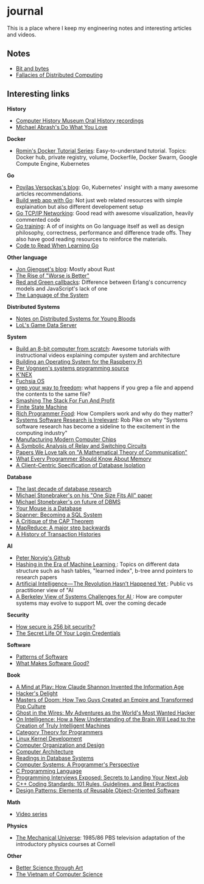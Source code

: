 # journal

This is a place where I keep my engineering notes and interesting articles and videos.

## Notes

- [Bit and bytes](bits.md)
- [Fallacies of Distributed Computing](fallacies.md)

## Interesting links

**History**
- [Computer History Museum Oral History
  recordings](https://www.youtube.com/playlist?list=PLQsxaNhYv8daKdGi7s85ubzbWdTB36-_q)
- [Michael Abrash's Do What You Love](http://blogs.valvesoftware.com/abrash/do-what-you-love/)

**Docker**
- [Romin's Docker Tutorial Series](https://rominirani.com/docker-tutorial-series-a7e6ff90a023):
  Easy-to-understand tutorial. Topics: Docker hub, private registry, volume, Dockerfile, Docker
  Swarm, Google Compute Engine, Kubernetes

**Go**
- [Povilas Versockas's blog](https://povilasv.me/articles-i-recommend/): Go, Kubernetes' insight with a many
  awesome articles recommendations.
- [Build web app with Go](https://astaxie.gitbooks.io/build-web-application-with-golang/en/): 
  Not just web related resources with simple explaination but also different developement setup
- [Go TCP/IP Networking](https://appliedgo.net/networking/): Good read with awesome visualization, 
  heavily commented code
- [Go training](https://github.com/ardanlabs/gotraining): A of of insights on Go language itself 
  as well as design philosophy, correctness, performance and difference trade offs. 
  They also have good reading resources to reinforce the materials.
- [Code to Read When Learning Go](https://www.somethingsimilar.com/2013/12/26/code-to-read-when-learning-go/)

**Other language**
- [Jon Gjengset's blog](https://thesquareplanet.com/blog/): Mostly about Rust
- [The Rise of "Worse is Better"](https://www.jwz.org/doc/worse-is-better.html)
- [Red and Green
  callbacks](https://joearms.github.io/published/2013-04-02-Red-and-Green-Callbacks.html): 
  Difference between Erlang's concurrency models and JavaScript's lack of one
- [The Language of the System](https://youtu.be/ROor6_NGIWU)

**Distributed Systems**
- [Notes on Distributed Systems for Young Bloods
  ](https://www.somethingsimilar.com/2013/01/14/notes-on-distributed-systems-for-young-bloods/)
- [LoL's Game Data Server](https://engineering.riotgames.com/news/game-data-server)

**System**
- [Build an 8-bit computer from scratch](https://eater.net/8bit/): Awesome tutorials with instructional 
  videos explaining computer system and architecture
- [Building an Operating System for the Raspberry Pi](https://jsandler18.github.io)
- [Per Vognsen's systems programming source](https://github.com/pervognsen/bitwise)
- [K'NEX](http://www.danielehrman.com/knex-computer/ops1oli2kv6yrztv7vfirpmqhq7yzp)
- [Fuchsia OS](https://fuchsia.googlesource.com/docs/+/master/the-book/)
- [grep your way to freedom](https://anniecherkaev.com/grep-your-way-to-freedom): 
  what happens if you grep a file and append the contents to the same file?
- [Smashing The Stack For Fun And Profit](http://insecure.org/stf/smashstack.html)
- [Finite State Machine](https://blog.markshead.com/869/state-machines-computer-science/)
- [Rich Programmer Food](https://steve-yegge.blogspot.com/2007/06/rich-programmer-food.html): How
  Compilers work and why do they matter?
- [Systems Software Research is Irrelevant](http://herpolhode.com/rob/utah2000.pdf): Rob Pike on 
  why "Systems software research has become a sideline to the excitement in the computing industry"
- [Manufacturing Modern Computer Chips](https://youtu.be/NGFhc8R_uO4)
- [A Symbolic Analysis of Relay and Switching
  Circuits](https://dspace.mit.edu/bitstream/handle/1721.1/11173/34541425-MIT.pdf?sequence=2)
- [Papers We Love talk on "A Mathematical Theory of Communication"](https://youtu.be/UQJ1LQ-twho)
- [What Every Programmer Should Know About
  Memory](https://people.freebsd.org/~lstewart/articles/cpumemory.pdf)
- [A Client-Centric Specification of Database
  Isolation](https://www.cs.utexas.edu/~ncrooks/2017-podc-seeing-tr.pdf)

**Database**
- [The last decade of database research](https://dawn.cs.stanford.edu/2018/04/11/db-community/)
- [Michael Stonebraker's on his "One Size Fits All" paper](https://youtu.be/9K0SWs1mOD0)
- [Michael Stonebraker's on future of DBMS](https://youtu.be/DJFKl_5JTnA)
- [Your Mouse is a Database](https://queue.acm.org/detail.cfm?id=2169076)
- [Spanner: Becoming a SQL
  System](https://static.googleusercontent.com/media/research.google.com/en//pubs/archive/46103.pdf)
- [A Critique of the CAP Theorem
  ](https://www.cl.cam.ac.uk/research/dtg/www/files/publications/public/mk428/cap-critique.pdf)
- [MapReduce: A major step
  backwards](https://homes.cs.washington.edu/~billhowe/mapreduce_a_major_step_backwards.html)
- [A History of Transaction Histories](https://ristret.com/s/f643zk/history_transaction_histories)

**AI**
- [Peter Norvig's Github](https://github.com/norvig)
- [Hashing in the Era of Machine Learning
  ](https://blog.bradfieldcs.com/an-introduction-to-hashing-in-the-era-of-machine-learning-6039394549b0): 
  Topics on different data structure such as hash tables, "learned index", b-tree annd pointers to research papers
- [Artificial Intelligence — The Revolution Hasn’t Happened Yet
  ](https://medium.com/@mijordan3/artificial-intelligence-the-revolution-hasnt-happened-yet-5e1d5812e1e7): 
  Public vs practitioner view of "AI
- [A Berkeley View of Systems Challenges for AI
  ](https://www2.eecs.berkeley.edu/Pubs/TechRpts/2017/EECS-2017-159.pdf): 
  How are computer systems may evolve to support ML over the coming decade

**Security**
- [How secure is 256 bit security?](https://youtu.be/S9JGmA5_unY)
- [The Secret Life Of Your Login
  Credentials](https://blog.bradfieldcs.com/the-secret-life-of-your-login-credentials-6a254bad52ce)

**Software**
- [Patterns of Software](https://www.dreamsongs.com/Files/PatternsOfSoftware.pdf)
- [What Makes Software Good?](https://medium.com/@mbostock/what-makes-software-good-943557f8a488)

**Book**
- [A Mind at Play: How Claude Shannon Invented the Information
  Age](https://www.goodreads.com/book/show/32919530-a-mind-at-play)
- [Hacker's Delight](https://www.amazon.com/Hackers-Delight-2nd-Henry-Warren/dp/0321842685/)
- [Masters of Doom: How Two Guys Created an Empire and Transformed Pop
  Culture](https://www.amazon.com/Masters-Doom-Created-Transformed-Culture/dp/0812972155)
- [Ghost in the Wires: My Adventures as the World's Most Wanted
  Hacker](https://www.amazon.com/Ghost-Wires-Adventures-Worlds-Wanted-ebook/dp/B0047Y0F0K/r)
- [On Intelligence: How a New Understanding of the Brain Will Lead to the Creation of Truly
  Intelligent Machines](https://www.amazon.com/Intelligence-Jeff-Hawkins-ebook/dp/B003J4VE5Y/ref)
- [Category Theory for
  Programmers](https://bartoszmilewski.com/2014/10/28/category-theory-for-programmers-the-preface/)
- [Linux Kernel
  Development](https://www.amazon.com/Linux-Kernel-Development-Robert-Love/dp/0672329468)
- [Computer Organization and
  Design](https://www.amazon.com/Computer-Organization-Design-MIPS-Fifth/dp/0124077269)
- [Computer
  Architecture](https://www.amazon.com/Computer-Architecture-Quantitative-John-Hennessy/dp/012383872X)
- [Readings in Database Systems](http://www.redbook.io/index.html)
- [Computer Systems: A Programmer's
  Perspective](https://www.amazon.com/Computer-Systems-Programmers-Perspective-3rd/dp/013409266X/)
- [C Programming
  Language](https://www.amazon.com/Programming-Language-Brian-W-Kernighan/dp/0131103628)
- [Programming Interviews Exposed: Secrets to Landing Your Next
  Job](https://www.amazon.com/Programming-Interviews-Exposed-Secrets-Landing/dp/B008SGNJOW)
- [C++ Coding Standards: 101 Rules, Guidelines, and Best
  Practices](https://www.amazon.com/Coding-Standards-Rules-Guidelines-Practices/dp/B004ISL6I0/)
- [Design Patterns: Elements of Reusable Object-Oriented
  Software](https://www.amazon.com/Design-Patterns-Elements-Reusable-Object-Oriented/dp/B000SEIBB8/)

**Math**
- [Video series](https://www.pinterest.com/mathematicsprof/)

**Physics**
- [The Mechanical Universe](https://youtu.be/XtMmeAjQTXc): 1985/86 PBS television adaptation of 
  the introductory physics courses at Cornell

**Other**
- [Better Science through Art](http://dreamsongs.com/Files/BetterScienceThroughArt.pdf)
- [The Vietnam of Computer
  Science](http://blogs.tedneward.com/post/the-vietnam-of-computer-science/)
